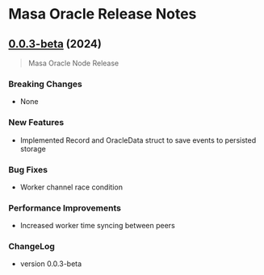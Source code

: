 # Masa Oracle Release Notes

## [0.0.3-beta](https://github.com/masa-finance/masa-oracle/releases) (2024)

> Masa Oracle Node Release

### Breaking Changes

* None

### New Features

* Implemented Record and OracleData struct to save events to persisted storage

### Bug Fixes

* Worker channel race condition

### Performance Improvements

* Increased worker time syncing between peers

### ChangeLog

* version 0.0.3-beta
